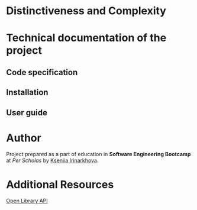 # Distinctiveness and Complexity


# Technical documentation of the project
## Code specification
## Installation
## User guide
# Author
Project prepared as a part of education in **Software Engineering Bootcamp** at *Per Scholas* by [Kseniia Irinarkhova](https://www.linkedin.com/in/kseniia-irinarkhova/).

# Additional Resources
[Open Library API](https://openlibrary.org/developers/api)
